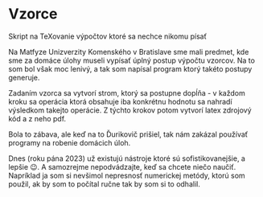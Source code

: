 # Vzorce

Skript na TeXovanie výpočtov ktoré sa nechce nikomu písať

Na Matfyze Unizverzity Komenského v Bratislave sme mali predmet,
kde sme za domáce úlohy museli vypísať úplný postup výpočtu vzorcov. 
Na to som bol však moc lenivý, a tak som napísal program ktorý takéto postupy generuje.

Zadaním vzorca sa vytvorí strom, ktorý sa postupne dopĺňa - v každom kroku sa operácia ktorá obsahuje iba konkrétnu hodnotu sa nahradí výsledkom takejto operácie.
Z týchto krokov potom vytvorí latex zdrojový kód a z neho pdf.

Bola to zábava, ale keď na to Ďurikovič prišiel, tak nám zakázal používať programy na robenie domácich úloh.

Dnes (roku pána 2023) už existujú nástroje ktoré sú sofistikovanejšie, a lepšie 😉. 
A samozrejme nepodvádzajte, keď sa chcete niečo naučiť. Napríklad ja som si nevšimol nepresnosť numerickej metódy, ktorú som použil, ak by som to počítal ručne tak by som si to odhalil.
